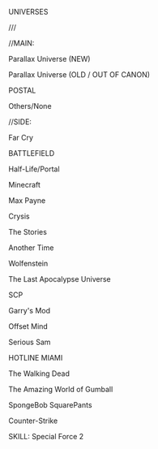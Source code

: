 UNIVERSES

///

//MAIN:


Parallax Universe (NEW)

Parallax Universe (OLD / OUT OF CANON)

POSTAL

Others/None




//SIDE:


Far Cry

BATTLEFIELD

Half-Life/Portal

Minecraft

Max Payne

Crysis

The Stories

Another Time

Wolfenstein

The Last Apocalypse Universe

SCP

Garry's Mod

Offset Mind

Serious Sam

HOTLINE MIAMI

The Walking Dead

The Amazing World of Gumball

SpongeBob SquarePants

Counter-Strike

SKILL: Special Force 2
